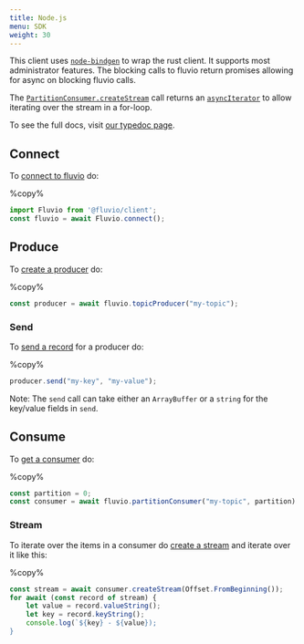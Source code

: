 ```yaml
---
title: Node.js
menu: SDK
weight: 30
---
```


This client uses [`node-bindgen`] to wrap the rust client. It supports most
administrator features. The blocking calls to fluvio return promises allowing
for async on blocking fluvio calls.

The [`PartitionConsumer.createStream`] call returns an [`asyncIterator`] to
allow iterating over the stream in a for-loop.

To see the full docs, visit [our typedoc page].

[`node-bindgen`]: https://github.com/infinyon/node-bindgen
[our typedoc page]: https://infinyon.github.io/fluvio-client-node/
[`PartitionConsumer.createStream`]: https://infinyon.github.io/fluvio-client-node/classes/partitionconsumer.html#createstream
[`asyncIterator`]: https://developer.mozilla.org/en-US/docs/Web/JavaScript/Reference/Statements/for-await...of

## Connect

To [connect to fluvio] do:

%copy%
```javascript
import Fluvio from '@fluvio/client';
const fluvio = await Fluvio.connect();
```

[connect to fluvio]: https://infinyon.github.io/fluvio-client-node/interfaces/FluvioClient.html#connect

## Produce

To [create a producer] do:

%copy%
```javascript
const producer = await fluvio.topicProducer("my-topic");
```

[create a producer]: https://infinyon.github.io/fluvio-client-node/interfaces/FluvioClient.html#topicProducer

### Send

To [send a record] for a producer do:

%copy%
```javascript
producer.send("my-key", "my-value");
```

[send a record]: https://infinyon.github.io/fluvio-client-node/classes/TopicProducer.html#send

Note: The `send` call can take either an `ArrayBuffer` or a `string` for the
key/value fields in `send`.

## Consume

To [get a consumer] do:

%copy%
```javascript
const partition = 0;
const consumer = await fluvio.partitionConsumer("my-topic", partition)
```

[get a consumer]: https://infinyon.github.io/fluvio-client-node/interfaces/FluvioClient.html#partitionConsumer

### Stream

To iterate over the items in a consumer do [create a stream]
and iterate over it like this:

[create a stream]: https://infinyon.github.io/fluvio-client-node/classes/PartitionConsumer.html#createStream

%copy%
```javascript
const stream = await consumer.createStream(Offset.FromBeginning());
for await (const record of stream) {
    let value = record.valueString();
    let key = record.keyString();
    console.log(`${key} - ${value});
}
```
